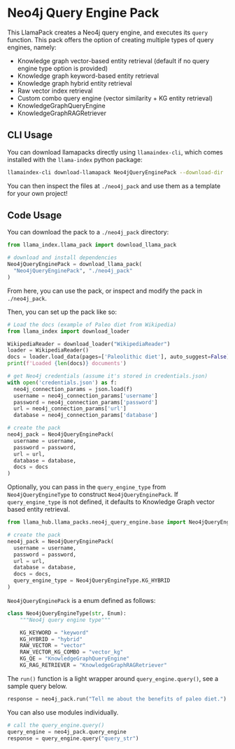# Neo4j Query Engine Pack

This LlamaPack creates a Neo4j query engine, and executes its `query` function. This pack offers the option of creating multiple types of query engines, namely:
* Knowledge graph vector-based entity retrieval (default if no query engine type option is provided)
* Knowledge graph keyword-based entity retrieval
* Knowledge graph hybrid entity retrieval
* Raw vector index retrieval
* Custom combo query engine (vector similarity + KG entity retrieval)
* KnowledgeGraphQueryEngine
* KnowledgeGraphRAGRetriever

## CLI Usage

You can download llamapacks directly using `llamaindex-cli`, which comes installed with the `llama-index` python package:

```bash
llamaindex-cli download-llamapack Neo4jQueryEnginePack --download-dir ./neo4j_pack
```

You can then inspect the files at `./neo4j_pack` and use them as a template for your own project!

## Code Usage

You can download the pack to a `./neo4j_pack` directory:

```python
from llama_index.llama_pack import download_llama_pack

# download and install dependencies
Neo4jQueryEnginePack = download_llama_pack(
  "Neo4jQueryEnginePack", "./neo4j_pack"
)
```

From here, you can use the pack, or inspect and modify the pack in `./neo4j_pack`.

Then, you can set up the pack like so:

```python
# Load the docs (example of Paleo diet from Wikipedia)
from llama_index import download_loader

WikipediaReader = download_loader("WikipediaReader")
loader = WikipediaReader()
docs = loader.load_data(pages=['Paleolithic diet'], auto_suggest=False)
print(f'Loaded {len(docs)} documents')

# get Neo4j credentials (assume it's stored in credentials.json)
with open('credentials.json') as f:
  neo4j_connection_params = json.load(f)
  username = neo4j_connection_params['username']
  password = neo4j_connection_params['password']
  url = neo4j_connection_params['url']
  database = neo4j_connection_params['database']

# create the pack
neo4j_pack = Neo4jQueryEnginePack(
  username = username,
  password = password,
  url = url,
  database = database,
  docs = docs
)
```

Optionally, you can pass in the `query_engine_type` from `Neo4jQueryEngineType` to construct `Neo4jQueryEnginePack`.  If `query_engine_type` is not defined, it defaults to Knowledge Graph vector based entity retrieval.
```python
from llama_hub.llama_packs.neo4j_query_engine.base import Neo4jQueryEngineType

# create the pack
neo4j_pack = Neo4jQueryEnginePack(
  username = username,
  password = password,
  url = url,
  database = database,
  docs = docs,
  query_engine_type = Neo4jQueryEngineType.KG_HYBRID
)
```

`Neo4jQueryEnginePack` is a enum defined as follows:
```python
class Neo4jQueryEngineType(str, Enum):
    """Neo4j query engine type"""

    KG_KEYWORD = "keyword"
    KG_HYBRID = "hybrid"
    RAW_VECTOR = "vector"
    RAW_VECTOR_KG_COMBO = "vector_kg"
    KG_QE = "KnowledgeGraphQueryEngine"
    KG_RAG_RETRIEVER = "KnowledgeGraphRAGRetriever"
```

The `run()` function is a light wrapper around `query_engine.query()`, see a sample query below.

```python
response = neo4j_pack.run("Tell me about the benefits of paleo diet.")
```

You can also use modules individually.

```python
# call the query_engine.query()
query_engine = neo4j_pack.query_engine
response = query_engine.query("query_str")
```
